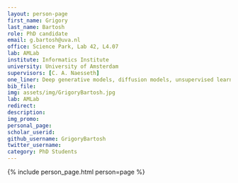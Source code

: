 ```yaml
---
layout: person-page
first_name: Grigory
last_name: Bartosh
role: PhD candidate
email: g.bartosh@uva.nl
office: Science Park, Lab 42, L4.07
lab: AMLab
institute: Informatics Institute
university: University of Amsterdam
supervisors: [C. A. Naesseth]
one_liner: Deep generative models, diffusion models, unsupervised learning
bib_file:
img: assets/img/GrigoryBartosh.jpg
lab: AMLab
redirect:
description:
img_promo:
personal_page:
scholar_userid:
github_username: GrigoryBartosh
twitter_username:
category: PhD Students
---
```


{% include person_page.html person=page %}
